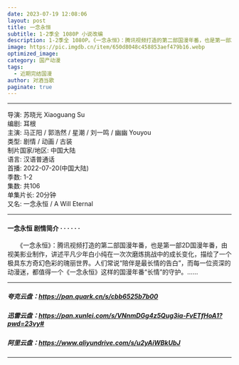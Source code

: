 ```yaml
---
date: 2023-07-19 12:08:06
layout: post
title: 一念永恒
subtitle: 1-2季全 1080P 小说改编
description: 1-2季全 1080P。《一念永恒》：腾讯视频打造的第二部国漫年番，也是第一部2D国漫年番，由视美影业制作，讲述平凡少年白小纯在一次次磨炼挑战中的成长变化，描绘了一个极具东方奇幻色彩的瑰丽世界...
image: https://pic.imgdb.cn/item/650d8048c458853aef479b16.webp
optimized_image: 
category: 国产动漫
tags:
  - 近期完结国漫
author: 对酒当歌
paginate: true
---
```


---

导演: 苏晓光 Xiaoguang Su  
编剧: 耳根  
主演: 马正阳 / 郭浩然 / 星潮 / 刘一鸣 / 幽幽 Youyou  
类型: 剧情 / 动画 / 古装  
制片国家/地区: 中国大陆  
语言: 汉语普通话  
首播: 2022-07-20(中国大陆)  
季数: 1-2  
集数: 共106  
单集片长: 20分钟  
又名: 一念永恒 / A Will Eternal  

---

#### 一念永恒 剧情简介 · · · · · ·

　　《一念永恒》：腾讯视频打造的第二部国漫年番，也是第一部2D国漫年番，由视美影业制作，讲述平凡少年白小纯在一次次磨炼挑战中的成长变化，描绘了一个极具东方奇幻色彩的瑰丽世界。人们常说“陪伴是最长情的告白”，而每一位资深的动漫迷，都值得一个《一念永恒》这样的国漫年番“长情”的守护。……

---

##### 夸克云盘：<https://pan.quark.cn/s/cbb6525b7b00>

##### 迅雷云盘：<https://pan.xunlei.com/s/VNnmDGg4z5Qug3ia-FvETfHoA1?pwd=23vy#>

##### 阿里云盘：<https://www.aliyundrive.com/s/u2yAiWBkUbJ>

---
